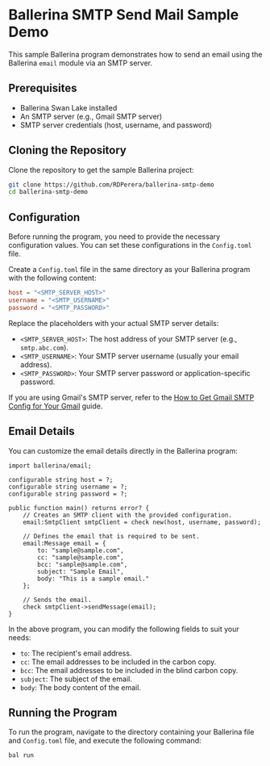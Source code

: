 # Ballerina SMTP Send Mail Sample Demo

This sample Ballerina program demonstrates how to send an email using the Ballerina `email` module via an SMTP server. 

## Prerequisites

- Ballerina Swan Lake installed
- An SMTP server (e.g., Gmail SMTP server)
- SMTP server credentials (host, username, and password)

## Cloning the Repository

Clone the repository to get the sample Ballerina project:

```bash
git clone https://github.com/RDPerera/ballerina-smtp-demo
cd ballerina-smtp-demo
```

## Configuration

Before running the program, you need to provide the necessary configuration values. You can set these configurations in the `Config.toml` file.

Create a `Config.toml` file in the same directory as your Ballerina program with the following content:

```toml
host = "<SMTP_SERVER_HOST>"
username = "<SMTP_USERNAME>"
password = "<SMTP_PASSWORD>"
```

Replace the placeholders with your actual SMTP server details:

- `<SMTP_SERVER_HOST>`: The host address of your SMTP server (e.g., `smtp.abc.com`).
- `<SMTP_USERNAME>`: Your SMTP server username (usually your email address).
- `<SMTP_PASSWORD>`: Your SMTP server password or application-specific password.

If you are using Gmail's SMTP server, refer to the [How to Get Gmail SMTP Config for Your Gmail](/resources/GmailSMTPConfigs.md) guide.

## Email Details

You can customize the email details directly in the Ballerina program:

```ballerina
import ballerina/email;

configurable string host = ?;
configurable string username = ?;
configurable string password = ?;

public function main() returns error? {
    // Creates an SMTP client with the provided configuration.
    email:SmtpClient smtpClient = check new(host, username, password);

    // Defines the email that is required to be sent.
    email:Message email = {
        to: "sample@sample.com",
        cc: "sample@sample.com",
        bcc: "sample@sample.com",
        subject: "Sample Email",
        body: "This is a sample email."
    };

    // Sends the email.
    check smtpClient->sendMessage(email);
}
```

In the above program, you can modify the following fields to suit your needs:

- `to`: The recipient's email address.
- `cc`: The email addresses to be included in the carbon copy.
- `bcc`: The email addresses to be included in the blind carbon copy.
- `subject`: The subject of the email.
- `body`: The body content of the email.

## Running the Program

To run the program, navigate to the directory containing your Ballerina file and `Config.toml` file, and execute the following command:

```bash
bal run
```
